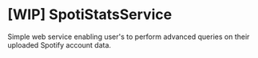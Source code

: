 # [WIP] SpotiStatsService
Simple web service enabling user's to perform advanced queries on their uploaded Spotify account data.
